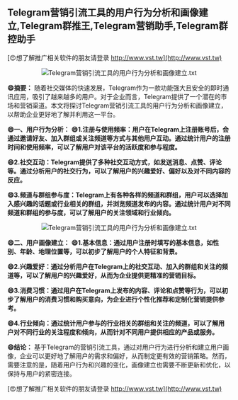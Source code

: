 ## **Telegram营销引流工具的用户行为分析和画像建立,Telegram群推王,Telegram营销助手,Telegram群控助手**

[😍想了解推广相关软件的朋友请登录 http://www.vst.tw](http://www.vst.tw)

 <center><img src="https://vst.tw/MP4/tuiguang/png/2.png" alt="Telegram营销引流工具的用户行为分析和画像建立.txt"></center>

**😄摘要：**
随着社交媒体的快速发展，Telegram作为一款功能强大且安全的即时通讯应用，吸引了越来越多的用户。对于企业而言，Telegram提供了一个潜在的市场和营销渠道。本文将探讨Telegram营销引流工具的用户行为分析和画像建立，以帮助企业更好地了解并利用这一平台。

**😄一、用户行为分析：**
**😄1.注册与使用频率：用户在Telegram上注册账号后，会通过邀请好友、加入群组或关注频道等方式与其他用户互动。通过统计用户的注册时间和使用频率，可以了解用户对该平台的活跃度和参与程度。**

**😄2.社交互动：Telegram提供了多种社交互动方式，如发送消息、点赞、评论等。通过分析用户的社交行为，可以了解用户的兴趣爱好、偏好以及对不同内容的反应。**

**😄3.频道与群组参与度：Telegram上有各种各样的频道和群组，用户可以选择加入感兴趣的话题或行业相关的群组，并浏览频道发布的内容。通过统计用户对不同频道和群组的参与度，可以了解用户的关注领域和行业倾向。**

 <center><img src="https://vst.tw/MP4/tuiguang/png/1.png" alt="Telegram营销引流工具的用户行为分析和画像建立.txt"></center>

**😄二、用户画像建立：**
**😄1.基本信息：通过用户注册时填写的基本信息，如性别、年龄、地理位置等，可以初步了解用户的个人特征和背景。**

**😄2.兴趣爱好：通过分析用户在Telegram上的社交互动、加入的群组和关注的频道等，可以了解用户的兴趣爱好，从而为企业提供更精准的营销目标。**

**😄3.消费习惯：通过用户在Telegram上发布的内容、评论和点赞等行为，可以初步了解用户的消费习惯和购买意向，为企业进行个性化推荐和定制化营销提供参考。**

**😄4.行业倾向：通过统计用户参与的行业相关的群组和关注的频道，可以了解用户对不同行业的关注程度和倾向，从而针对不同用户提供相应的产品或服务。**

**😄结论：**
基于Telegram的营销引流工具，通过对用户行为进行分析和建立用户画像，企业可以更好地了解用户的需求和偏好，从而制定更有效的营销策略。然而，需要注意的是，随着用户行为和兴趣的变化，画像建立也需要不断更新和优化，以保持与用户的紧密连接。

[😍想了解推广相关软件的朋友请登录 http://www.vst.tw](http://www.vst.tw)



